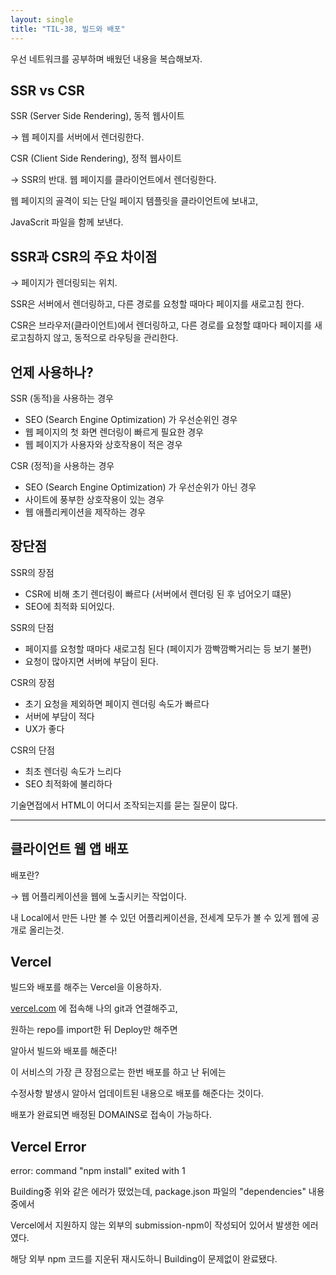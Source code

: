 ```yaml
---
layout: single
title: "TIL-38, 빌드와 배포"
---
```


우선 네트워크를 공부하며 배웠던 내용을 복습해보자.

## SSR vs CSR

SSR (Server Side Rendering), 동적 웹사이트

→ 웹 페이지를 서버에서 렌더링한다.

CSR (Client Side Rendering), 정적 웹사이트

→ SSR의 반대. 웹 페이지를 클라이언트에서 렌더링한다.

웹 페이지의 골격이 되는 단일 페이지 템플릿을 클라이언트에 보내고,

JavaScrit 파일을 함께 보낸다.

## SSR과 CSR의 주요 차이점

→ 페이지가 렌더링되는 위치.

SSR은 서버에서 렌더링하고, 다른 경로를 요청할 때마다 페이지를 새로고침 한다.

CSR은 브라우저(클라이언트)에서 렌더링하고, 다른 경로를 요청할 떄마다 페이지를 새로고침하지 않고, 동적으로 라우팅을 관리한다.

## 언제 사용하나?

SSR (동적)을 사용하는 경우

- SEO (Search Engine Optimization) 가 우선순위인 경우
- 웹 페이지의 첫 화면 렌더링이 빠르게 필요한 경우
- 웹 페이지가 사용자와 상호작용이 적은 경우

CSR (정적)을 사용하는 경우

- SEO (Search Engine Optimization) 가 우선순위가 아닌 경우
- 사이트에 풍부한 상호작용이 있는 경우
- 웹 애플리케이션을 제작하는 경우

## 장단점

SSR의 장점

- CSR에 비해 초기 렌더링이 빠르다 (서버에서 렌더링 된 후 넘어오기 떄문)
- SEO에 최적화 되어있다.

SSR의 단점

- 페이지를 요청할 때마다 새로고침 된다 (페이지가 깜빡깜빡거리는 등 보기 불편)
- 요청이 많아지면 서버에 부담이 된다.

CSR의 장점

- 초기 요청을 제외하면 페이지 렌더링 속도가 빠르다
- 서버에 부담이 적다
- UX가 좋다

CSR의 단점

- 최초 렌더링 속도가 느리다
- SEO 최적화에 불리하다

기술면접에서 HTML이 어디서 조작되는지를 묻는 질문이 많다.

---

## 클라이언트 웹 앱 배포

배포란?

→ 웹 어플리케이션을 웹에 노출시키는 작업이다.

내 Local에서 만든 나만 볼 수 있던 어플리케이션을, 전세계 모두가 볼 수 있게 웹에 공개로 올리는것.

## Vercel

빌드와 배포를 해주는 Vercel을 이용하자.

[vercel.com](http://vercel.com/) 에 접속해 나의 git과 연결해주고,

원하는 repo를 import한 뒤 Deploy만 해주면

알아서 빌드와 배포를 해준다!

이 서비스의 가장 큰 장점으로는 한번 배포를 하고 난 뒤에는

수정사항 발생시 알아서 업데이트된 내용으로 배포를 해준다는 것이다.

배포가 완료되면 배정된 DOMAINS로 접속이 가능하다.

## Vercel Error

error: command "npm install" exited with 1

Building중 위와 같은 에러가 떴었는데, package.json 파일의 "dependencies" 내용중에서

Vercel에서 지원하지 않는 외부의 submission-npm이 작성되어 있어서 발생한 에러였다.

해당 외부 npm 코드를 지운뒤 재시도하니 Building이 문제없이 완료됐다.
